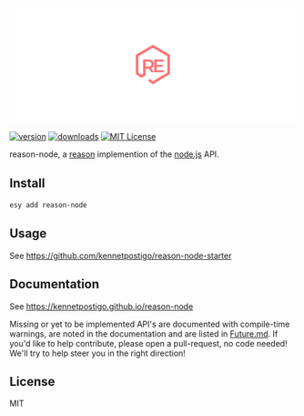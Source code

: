 ![reason-node](website/static/img/readme.png)

[![version](https://img.shields.io/npm/v/reason-node.svg?style=flat-square)](http://npm.im/reason-node)
[![downloads](https://img.shields.io/npm/dm/reason-node.svg?style=flat-square)](http://npm-stat.com/charts.html?package=reason-node)
[![MIT License](https://img.shields.io/npm/l/reason-node.svg?style=flat-square)](http://opensource.org/licenses/MIT)

<!-- [![Build Status](https://travis-ci.org/kennetpostigo/reason-node.svg?branch=master)](https://travis-ci.org/kennetpostigo/reason-node) -->

reason-node, a [reason](https://github.com/facebook/reason) implemention of the [node.js](https://github.com/nodejs/node) API.

## Install

```bash
esy add reason-node
```

## Usage

See https://github.com/kennetpostigo/reason-node-starter

## Documentation

See https://kennetpostigo.github.io/reason-node

Missing or yet to be implemented API's are documented with compile-time warnings, are noted in the documentation and are listed in [Future.md](https://github.com/kennetpostigo/reason-node/blob/master/Future.md). If you'd like to help contribute, please open a pull-request, no code needed! We'll try to help steer you in the right direction!

## License

MIT
